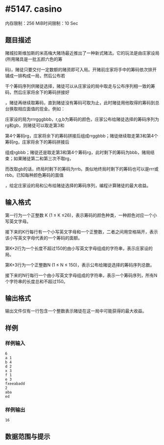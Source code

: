 # #5147. casino

内存限制：256 MiB时间限制：10 Sec

## 题目描述

赌城拉斯维加斯的米高梅大赌场最近推出了一种新式赌法。它的玩法是由庄家设局(所用赌具是一批五颜六色的筹

码)，赌徒只要交付一定数额的赌资即可入局。开赌前庄家将手中的筹码依次排开铺成一排构成一局，然后公布若

干个筹码序列供赌徒选择，赌徒可以从庄家设的局中取走与公布序列相一致的筹码，然后庄家将余下的筹码拼接好

，赌徒再继续取筹码，直到赌徒没有筹码可取为止，此时赌徒用他取得的筹码到总台换取相应面值的现金。例如：

庄家设的局为rrrgggbbb，r,g,b为筹码的颜色，庄家公布给赌徒选择的筹码序列为rg和gb，则赌徒可以取走第3和

第4个筹码rg，庄家将余下的筹码拼接后组成rrggbbb；赌徒继续取走第3和第4个筹码rg，庄家将余下的筹码拼接后

组成rgbbb；赌徒还是取走第3和第4个筹码rg，此时剩下的筹码为bbb，赌局结束；如果赌徒第二和第三次不取rg，

而改取gb的话，终局时剩下的筹码为rrb。类似地终局时剩下的筹码也可以是rrr或rbb。已知每种颜色筹码的面值

，给定庄家设的局和公布给赌徒选择的筹码序列，编程计算赌徒的最大收益。

## 输入格式

第一行为一个正整数 K (1 &le; K &le;26)，表示筹码的颜色种类，一种颜色对应一个小写英文字母。

接下来的K行每行有一个小写英文字母和一个正整数，二者之间用空格隔开，表示该小写英文字母代表的一个筹码的面额。 

第K+2行为一个长度不超过150的由小写英文字母组成的字符串，表示庄家设的局。

第K+3行为一个正整数N (1 &le; N &le; 150)，表示公布给赌徒选择的筹码序列总数。

接下来的N行每行一个由小写英文字母组成的字符串，表示一个筹码序列，所有N个字符串的长度总和不超过150。

## 输出格式

输出文件仅有一行包含一个整数表示赌徒在这一局中可能获得的最大收益。

## 样例

### 样例输入

    
    6
    a 1
    b 4
    d 2
    x 3
    f 1
    e 3
    fxeeabadd
    2
    aba
    ed	
    
    

### 样例输出

    
    16
    

## 数据范围与提示
